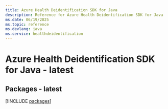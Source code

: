 ```yaml
---
title: Azure Health Deidentification SDK for Java
description: Reference for Azure Health Deidentification SDK for Java
ms.date: 06/19/2025
ms.topic: reference
ms.devlang: java
ms.service: healthdeidentification
---
```

# Azure Health Deidentification SDK for Java - latest
## Packages - latest
[!INCLUDE [packages](health-deidentification-index.md)]